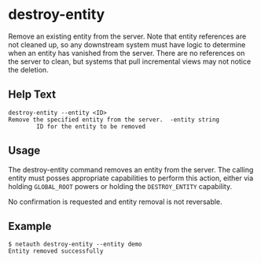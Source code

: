 # destroy-entity

Remove an existing entity from the server.  Note that entity
references are not cleaned up, so any downstream system must have
logic to determine when an entity has vanished from the server.  There
are no references on the server to clean, but systems that pull
incremental views may not notice the deletion.

## Help Text

```
destroy-entity --entity <ID>
Remove the specified entity from the server.  -entity string
        ID for the entity to be removed
```

## Usage

The destroy-entity command removes an entity from the server.  The
calling entity must posses appropriate capabilities to perform this
action, either via holding `GLOBAL_ROOT` powers or holding the
`DESTROY_ENTITY` capability.

No confirmation is requested and entity removal is not reversable.

## Example

```
$ netauth destroy-entity --entity demo
Entity removed successfully
```
